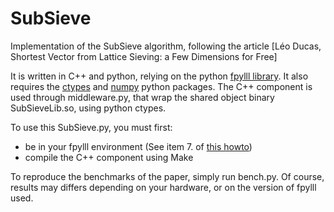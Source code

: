 # SubSieve
Implementation of the SubSieve algorithm, following the article
[Léo Ducas, Shortest Vector from Lattice Sieving: a Few Dimensions for Free]

It is written in C++ and python, relying on the python [fpylll library](https://github.com/fplll/fpylll). It also requires the [ctypes](http://www.python.net/crew/theller/ctypes/) and [numpy](http://www.numpy.org/) python packages. The C++ component is used through middleware.py, that wrap the shared object binary SubSieveLib.so, using python ctypes. 

To use this SubSieve.py, you must first:
- be in your fpylll environment (See item 7. of [this howto](https://github.com/fplll/fpylll#getting-started))
- compile the C++ component using Make

To reproduce the benchmarks of the paper, simply run bench.py. Of course, results may differs depending on your hardware, or on the version of fpylll used.